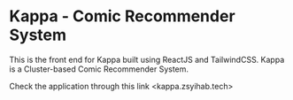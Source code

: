 # Kappa - Comic Recommender System

This is the front end for Kappa built using ReactJS and TailwindCSS. Kappa is a Cluster-based Comic Recommender System.

Check the application through this link <kappa.zsyihab.tech>
